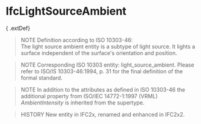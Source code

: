 # IfcLightSourceAmbient

{ .extDef}
> NOTE  Definition according to ISO 10303-46:  
> The light source ambient entity is a subtype of light source. It lights a surface independent of the surface's orientation and position.

> NOTE  Corresponding ISO 10303 entity: light_source_ambient. Please refer to ISO/IS 10303-46:1994, p. 31 for the final definition of the formal standard.

> NOTE  In addition to the attributes as defined in ISO 10303-46 the additional property from ISO/IEC 14772-1:1997 (VRML) _AmbientIntensity_ is inherited from the supertype.

> HISTORY  New entity in IFC2x, renamed and enhanced in IFC2x2.
